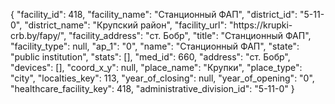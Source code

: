 {
    "facility_id": 418,
    "facility_name": "Станционный ФАП",
    "district_id": "5-11-0",
    "district_name": "Крупский район",
    "facility_url": "https:\/\/krupki-crb.by\/fapy\/",
    "facility_address": "ст. Бобр",
    "title": "Станционный ФАП",
    "facility_type": null,
    "ap_1": "0",
    "name": "Станционный ФАП",
    "state": "public institution",
    "stats": [],
    "med_id": 660,
    "address": "ст. Бобр",
    "devices": [],
    "coord_x_y": null,
    "place_name": "Крупки",
    "place_type": "city",
    "localties_key": 113,
    "year_of_closing": null,
    "year_of_opening": "0",
    "healthcare_facility_key": 418,
    "administrative_division_id": "5-11-0"
}